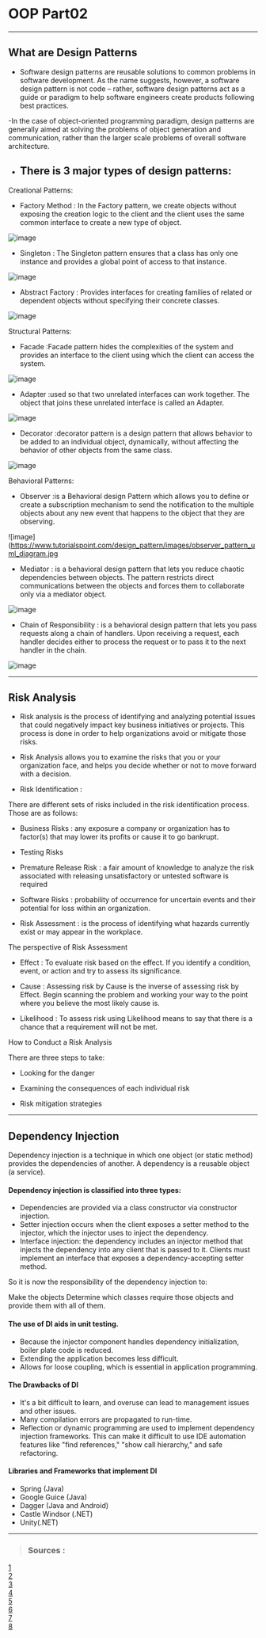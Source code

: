# OOP Part02
---
## What are Design Patterns
- Software design patterns are reusable solutions to common problems in software development. As the name suggests, however, a software design pattern is not code – rather, software design patterns act as a guide or paradigm to help software engineers create products following best practices.

-In the case of object-oriented programming paradigm, design patterns are generally aimed at solving the problems of object generation and communication, rather than the larger scale problems of overall software architecture.

- ## There is 3 major types of design patterns:

Creational Patterns:
- Factory Method : In the Factory pattern, we create objects without exposing the creation logic to the client and the client uses the same common interface to create a new type of object.

![image](https://upload.wikimedia.org/wikipedia/commons/4/43/W3sDesign_Factory_Method_Design_Pattern_UML.jpg)

- Singleton : The Singleton pattern ensures that a class has only one instance and provides a global point of access to that instance.

![image](https://www.tutorialspoint.com/design_pattern/images/singleton_pattern_uml_diagram.jpg)

- Abstract Factory : Provides interfaces for creating families of related or dependent objects without specifying their concrete classes.

![image](https://www.tutorialspoint.com/design_pattern/images/abstractfactory_pattern_uml_diagram.jpg)



Structural Patterns:
- Facade :Facade pattern hides the complexities of the system and provides an interface to the client using which the client can access the system.

![image](https://user-images.githubusercontent.com/84404158/195134914-08ec527b-358d-471e-b0f8-3a828544801d.png)

- Adapter :used so that two unrelated interfaces can work together. The object that joins these unrelated interface is called an Adapter.

![image](https://media.geeksforgeeks.org/wp-content/uploads/classDiagram.jpg)

- Decorator :decorator pattern is a design pattern that allows behavior to be added to an individual object, dynamically, without affecting the behavior of other objects from the same class.

![image](https://media.geeksforgeeks.org/wp-content/uploads/20210224164225/Decoratordesignpattern4x.png)



Behavioral Patterns:
- Observer :is a Behavioral design Pattern which allows you to define or create a subscription mechanism to send the notification to the multiple objects about any new event that happens to the object that they are observing.

![image](https://www.tutorialspoint.com/design_pattern/images/observer_pattern_uml_diagram.jpg

- Mediator : is a behavioral design pattern that lets you reduce chaotic dependencies between objects. The pattern restricts direct communications between the objects and forces them to collaborate only via a mediator object.

![image](https://refactoring.guru/images/patterns/diagrams/mediator/structure-indexed.png?id=a82d4cf1b92a4f72af32f231ffd21131)
- Chain of Responsibility : is a behavioral design pattern that lets you pass requests along a chain of handlers. Upon receiving a request, each handler decides either to process the request or to pass it to the next handler in the chain.

![image](https://media.geeksforgeeks.org/wp-content/uploads/desigmpatternuml1.png)





---
## Risk Analysis 
- Risk analysis is the process of identifying and analyzing potential issues that could negatively impact key business initiatives or projects. This process is done in order to help organizations avoid or mitigate those risks.

- Risk Analysis allows you to examine the risks that you or your organization face, and helps you decide whether or not to move forward with a decision.

- Risk Identification : 

There are different sets of risks included in the risk identification process. Those are as follows:
- Business Risks : any exposure a company or organization has to factor(s) that may lower its profits or cause it to go bankrupt.

- Testing Risks

- Premature Release Risk : a fair amount of knowledge to analyze the risk associated with releasing unsatisfactory or untested software is required

- Software Risks :  probability of occurrence for uncertain events and their potential for loss within an organization.

- Risk Assessment : is the process of identifying what hazards currently exist or may appear in the workplace.

The perspective of Risk Assessment 

- Effect  : To evaluate risk based on the effect. If you identify a condition, event, or action and try to assess its significance.

- Cause : Assessing risk by Cause is the inverse of assessing risk by Effect. Begin scanning the problem and working your way to the point where you believe the most likely cause is.

- Likelihood : To assess risk using Likelihood means to say that there is a chance that a requirement will not be met.

How to Conduct a Risk Analysis

There are three steps to take:

- Looking for the danger

- Examining the consequences of each individual risk

- Risk mitigation strategies



---
## Dependency Injection

Dependency injection is a technique in which one object (or static method) provides the dependencies of another. A dependency is a reusable object (a service).

#### Dependency injection is classified into three types:
- Dependencies are provided via a class constructor via constructor injection.
- Setter injection occurs when the client exposes a setter method to the injector, which the injector uses to inject the dependency.
- Interface injection: the dependency includes an injector method that injects the dependency into any client that is passed to it. Clients must implement an interface that exposes a dependency-accepting setter method.


So it is now the responsibility of the dependency injection to:

Make the objects
Determine which classes require those objects and provide them with all of them.

#### The use of DI aids in unit testing.
- Because the injector component handles dependency initialization, boiler plate code is reduced.
- Extending the application becomes less difficult.
- Allows for loose coupling, which is essential in application programming.

#### The Drawbacks of DI
- It's a bit difficult to learn, and overuse can lead to management issues and other issues.
- Many compilation errors are propagated to run-time.
- Reflection or dynamic programming are used to implement dependency injection frameworks. This can make it difficult to use IDE automation features like "find references," "show call hierarchy," and safe refactoring.


#### Libraries and Frameworks that implement DI
- Spring (Java)
- Google Guice (Java)
- Dagger (Java and Android)
- Castle Windsor (.NET)
- Unity(.NET)



---
>### Sources : 
[1](https://medium.com/@Mahmoud_Zalt/software-design-patterns-simplified-8a72232d52b1)<br>
[2](https://www.edureka.co/blog/risk-analysis-in-software-testing/)<br>
[3](https://www.freecodecamp.org/news/a-quick-intro-to-dependency-injection-what-it-is-and-when-to-use-it-7578c84fa88f/)<br>
[4](https://www.tutorialspoint.com/design_pattern/observer_pattern.htm)<br>
[5](https://apps.urban.org/features/risk-assessment/)<br>
[6](https://refactoring.guru/design-patterns/mediator)<br>
[7](https://refactoring.guru/design-patterns/abstract-factory)<br>
[8](https://en.wikipedia.org/wiki/Software_design_pattern)<br>



